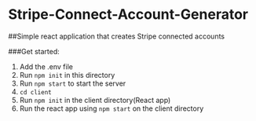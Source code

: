 # Stripe-Connect-Account-Generator

##Simple react application that creates Stripe connected accounts

###Get started:

1. Add the .env file
2. Run `npm init` in this directory
3. Run `npm start` to start the server
4. `cd client`
5. Run `npm init` in the client directory(React app)
6. Run the react app using `npm start` on the client directory
